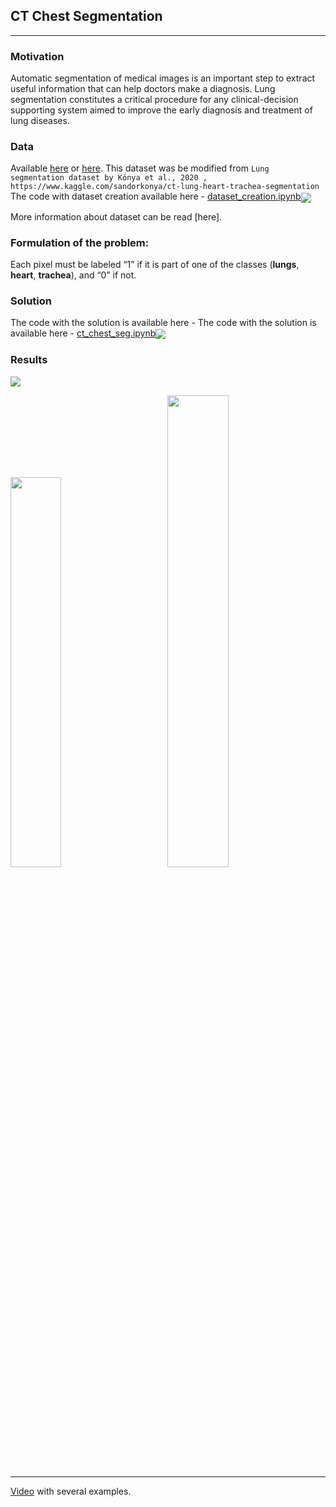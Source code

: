 ## CT Chest Segmentation
---
### Motivation 
Automatic segmentation of medical images is an important step to extract useful information that can help doctors make a diagnosis. Lung segmentation constitutes a critical procedure for any clinical-decision supporting system aimed to improve the early diagnosis and treatment of lung diseases. 

### Data
Available [here]() or [here](https://drive.google.com/drive/folders/1krhZD2R4QORhL_SiXNwqi1KRJ2s9zP-2?usp=sharing).
This dataset was be modified from `Lung segmentation dataset by Kónya et al., 2020 , https://www.kaggle.com/sandorkonya/ct-lung-heart-trachea-segmentation`
The code with  dataset  creation available here - [dataset_creation.ipynb](https://github.com/mandrakedrink/ChestCTSegmentation/blob/master/dataset_creation.ipynb)[<img src="https://colab.research.google.com/assets/colab-badge.svg" align="center">](https://colab.research.google.com/drive/166TOgOsRvcblQK2j_HTB8CmVy5VGabas?usp=sharing)

More information about dataset can be read [here].

### Formulation of the problem:
Each pixel must be labeled “1” if it is part of one of the classes (**lungs**, **heart**, **trachea**), and “0” if not.

### Solution

The code with the solution is available here - The code with the solution is available here - [ct_chest_seg.ipynb](https://github.com/mandrakedrink/ChestCTSegmentation/blob/master/ct_chest_segmentation.ipynb)[<img src="https://colab.research.google.com/assets/colab-badge.svg" align="center">](https://colab.research.google.com/drive/12MNwOSHp7JkVB3jkabqVXSTJoR4jZArm?usp=sharing)

### Results 

![](https://github.com/mandrakedrink/ChestCTSegmentation/blob/master/stats/result/svg/result3.svg)

<p>
 <img src="https://github.com/mandrakedrink/ChestCTSegmentation/blob/master/stats/result/svg/result1.svg" width="40%" height="40%">
 &emsp;&emsp;&emsp;
 <img src="https://github.com/mandrakedrink/ChestCTSegmentation/blob/master/stats/result/result-demov.gif" width="44%" height="44%">
</p>

----
[Video](https://youtu.be/HXTJRO2o3ys) with several examples.
